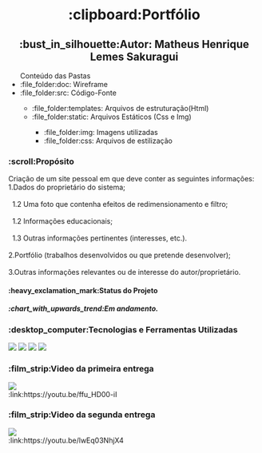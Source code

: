 <h1 align="center">:clipboard:Portfólio</h1>
<h2 align="center">:bust_in_silhouette:Autor: Matheus Henrique Lemes Sakuragui</h2>
<ul>Conteúdo das Pastas
  <li>:file_folder:doc: Wireframe</li>
  <li>:file_folder:src: Código-Fonte</li><ul>
  <li>:file_folder:templates: Arquivos de estruturação(Html)</li>
  <li>:file_folder:static: Arquivos Estáticos (Css e Img)</li><ul>
  <li>:file_folder:img: Imagens utilizadas</li>
  <li>:file_folder:css: Arquivos de estilização</li></ul></ul>  
</ul>
<h3>:scroll:Propósito</h3>
  <p>Criação de um site pessoal em que deve conter as seguintes informações: <br>
    1.Dados do proprietário do sistema;<br><br>
        &nbsp&nbsp1.2 Uma foto que contenha efeitos de redimensionamento e filtro;<br><br>
        &nbsp&nbsp1.2 Informações educacionais; <br><br>
        &nbsp&nbsp1.3 Outras informações pertinentes (interesses, etc.). <br><br>
    2.Portfólio (trabalhos desenvolvidos ou que pretende desenvolver); <br><br>
    3.Outras informações relevantes ou de interesse do autor/proprietário. <br>  
  
  <h4>:heavy_exclamation_mark:Status do Projeto</h4>
  <h5>:chart_with_upwards_trend:Em andamento.</h5>

  <h3>:desktop_computer:Tecnologias e Ferramentas Utilizadas</h3>
  <p>
    <img src="https://img.shields.io/badge/HTML5-E34F26?style=for-the-badge&logo=html5&logoColor=white"/>
    <img src="https://img.shields.io/badge/CSS3-1572B6?style=for-the-badge&logo=css3&logoColor=white"/>
    <img src="https://img.shields.io/badge/Figma-F24E1E?style=for-the-badge&logo=figma&logoColor=white"/>
    <img src="https://img.shields.io/badge/YouTube-FF0000?style=for-the-badge&logo=youtube&logoColor=white"/>
  </p>

<h3>:film_strip:Video da primeira entrega</h3>
<p>
  <img src="https://img.shields.io/badge/YouTube-FF0000?style=for-the-badge&logo=youtube&logoColor=white"/><br>
  :link:https://youtu.be/ffu_HD00-iI
</p>
<h3>:film_strip:Video da segunda entrega</h3>
<p>
  <img src="https://img.shields.io/badge/YouTube-FF0000?style=for-the-badge&logo=youtube&logoColor=white"/><br>
  :link:https://youtu.be/lwEq03NhjX4
</p>

  
